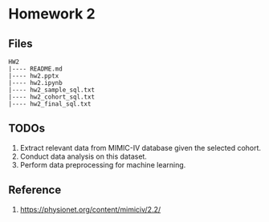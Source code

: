 Homework 2
===

## Files

```
HW2
|---- README.md
|---- hw2.pptx
|---- hw2.ipynb
|---- hw2_sample_sql.txt
|---- hw2_cohort_sql.txt
|---- hw2_final_sql.txt
```

## TODOs

1. Extract relevant data from MIMIC-IV database given the selected cohort.
2. Conduct data analysis on this dataset.
3. Perform data preprocessing for machine learning.

## Reference

1. https://physionet.org/content/mimiciv/2.2/
